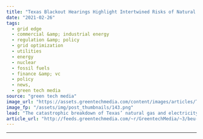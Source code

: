 ```yaml
---
title: "Texas Blackout Hearings Highlight Intertwined Risks of Natural Gas, Power Grid and Deregulated Market"
date: "2021-02-26"
tags: 
  - grid edge
  - commercial &amp; industrial energy
  - regulation &amp; policy
  - grid optimization
  - utilities
  - energy
  - nuclear
  - fossil fuels
  - finance &amp; vc
  - policy
  - news,
  - green tech media
source: "green tech media"
image_url: "https://assets.greentechmedia.com/content/images/articles/Texas_statehouse_Austin_winter_XL.jpg"
image_fp: "/assets/img/post_thumbnails/143.png"
lead: "The catastrophic breakdown of Texas’ natural gas and electricity system last week lacks a single villain to blame for it all. Instead, the widespread constraints in natural-gas supply and the shutdown of core power plant capacity that left millions w ..."
article_url: "http://feeds.greentechmedia.com/~r/GreentechMedia/~3/beu-cF6Jztg/texas-blackout-hearings-highlight-intertwined-risks-of-natural-gas-power-grid-and-deregulated-market"
---
```


---
